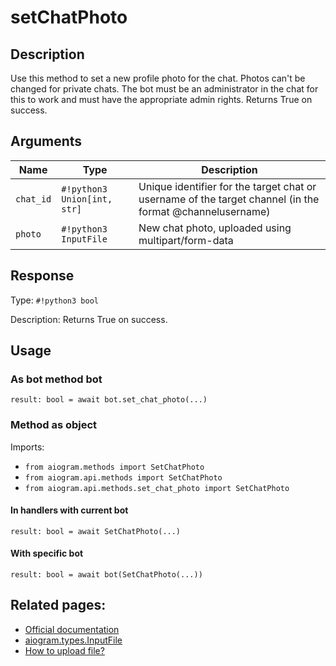 # setChatPhoto

## Description

Use this method to set a new profile photo for the chat. Photos can't be changed for private chats. The bot must be an administrator in the chat for this to work and must have the appropriate admin rights. Returns True on success.


## Arguments

| Name | Type | Description |
| - | - | - |
| `chat_id` | `#!python3 Union[int, str]` | Unique identifier for the target chat or username of the target channel (in the format @channelusername) |
| `photo` | `#!python3 InputFile` | New chat photo, uploaded using multipart/form-data |



## Response

Type: `#!python3 bool`

Description: Returns True on success.


## Usage


### As bot method bot

```python3
result: bool = await bot.set_chat_photo(...)
```

### Method as object

Imports:

- `from aiogram.methods import SetChatPhoto`
- `from aiogram.api.methods import SetChatPhoto`
- `from aiogram.api.methods.set_chat_photo import SetChatPhoto`

#### In handlers with current bot
```python3
result: bool = await SetChatPhoto(...)
```

#### With specific bot
```python3
result: bool = await bot(SetChatPhoto(...))
```



## Related pages:

- [Official documentation](https://core.telegram.org/bots/api#setchatphoto)
- [aiogram.types.InputFile](../types/input_file.md)
- [How to upload file?](../sending_files.md)
